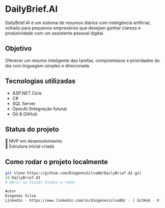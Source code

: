 ﻿# DailyBrief.AI

DailyBrief.AI é um sistema de resumos diários com inteligência artificial, voltado para pequenos empresários que desejam ganhar clareza e produtividade com um assistente pessoal digital.

## Objetivo

Oferecer um resumo inteligente das tarefas, compromissos e prioridades do dia com linguagem simples e direcionada.

## Tecnologias utilizadas

- ASP.NET Core
- C#
- SQL Server
- OpenAI (Integração futura)
- Git & GitHub

## Status do projeto

🚧 MVP em desenvolvimento  
🔧 Estrutura inicial criada

## Como rodar o projeto localmente

```bash
git clone https://github.com/DiogenesSilva88/DailyBrief.AI.git
cd DailyBrief.AI
# Abrir no Visual Studio e rodar

Autor
Diógenes Silva
Linkedin - https://www.linkedin.com/in/diogenessilva88/ - | GitHub - https://github.com/DiogenesSilva88
